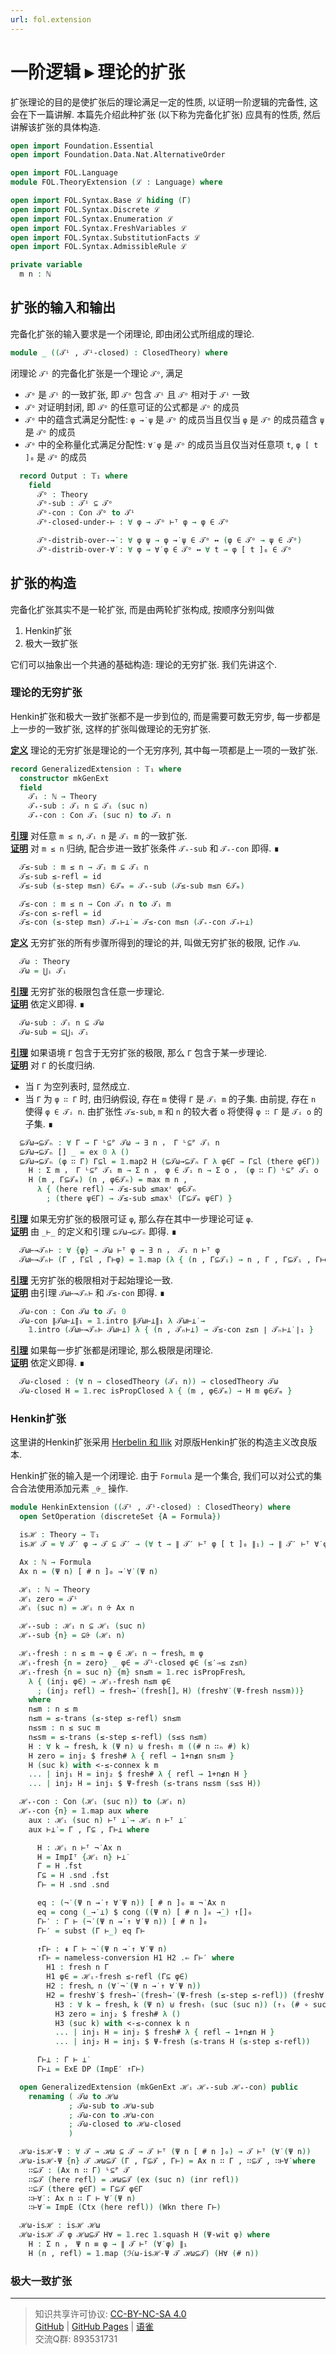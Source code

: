 ```yaml
---
url: fol.extension
---
```


# 一阶逻辑 ▸ 理论的扩张

扩张理论的目的是使扩张后的理论满足一定的性质, 以证明一阶逻辑的完备性, 这会在下一篇讲解. 本篇先介绍此种扩张 (以下称为完备化扩张) 应具有的性质, 然后讲解该扩张的具体构造.

```agda
open import Foundation.Essential
open import Foundation.Data.Nat.AlternativeOrder

open import FOL.Language
module FOL.TheoryExtension (ℒ : Language) where

open import FOL.Syntax.Base ℒ hiding (Γ)
open import FOL.Syntax.Discrete ℒ
open import FOL.Syntax.Enumeration ℒ
open import FOL.Syntax.FreshVariables ℒ
open import FOL.Syntax.SubstitutionFacts ℒ
open import FOL.Syntax.AdmissibleRule ℒ

private variable
  m n : ℕ
```

## 扩张的输入和输出

完备化扩张的输入要求是一个闭理论, 即由闭公式所组成的理论.

```agda
module _ ((𝒯ⁱ , 𝒯ⁱ-closed) : ClosedTheory) where
```

闭理论 `𝒯ⁱ` 的完备化扩张是一个理论 `𝒯ᵒ`, 满足

- `𝒯ᵒ` 是 `𝒯ⁱ` 的一致扩张, 即 `𝒯ᵒ` 包含 `𝒯ⁱ` 且 `𝒯ᵒ` 相对于 `𝒯ⁱ` 一致
- `𝒯ᵒ` 对证明封闭, 即 `𝒯ᵒ` 的任意可证的公式都是 `𝒯ᵒ` 的成员
- `𝒯ᵒ` 中的蕴含式满足分配性: `φ →̇ ψ` 是 `𝒯ᵒ` 的成员当且仅当 `φ` 是 `𝒯ᵒ` 的成员蕴含 `ψ` 是 `𝒯ᵒ` 的成员
- `𝒯ᵒ` 中的全称量化式满足分配性: `∀̇ φ` 是 `𝒯ᵒ` 的成员当且仅当对任意项 `t`, `φ [ t ]₀` 是 `𝒯ᵒ` 的成员

```agda
  record Output : 𝕋₁ where
    field
      𝒯ᵒ : Theory
      𝒯ᵒ-sub : 𝒯ⁱ ⊆ 𝒯ᵒ
      𝒯ᵒ-con : Con 𝒯ᵒ to 𝒯ⁱ
      𝒯ᵒ-closed-under-⊢ : ∀ φ → 𝒯ᵒ ⊢ᵀ φ → φ ∈ 𝒯ᵒ

      𝒯ᵒ-distrib-over-→̇ : ∀ φ ψ → φ →̇ ψ ∈ 𝒯ᵒ ↔ (φ ∈ 𝒯ᵒ → ψ ∈ 𝒯ᵒ)
      𝒯ᵒ-distrib-over-∀̇ : ∀ φ → ∀̇ φ ∈ 𝒯ᵒ ↔ ∀ t → φ [ t ]₀ ∈ 𝒯ᵒ
```

## 扩张的构造

完备化扩张其实不是一轮扩张, 而是由两轮扩张构成, 按顺序分别叫做

1. Henkin扩张
2. 极大一致扩张

它们可以抽象出一个共通的基础构造: 理论的无穷扩张. 我们先讲这个.

### 理论的无穷扩张

Henkin扩张和极大一致扩张都不是一步到位的, 而是需要可数无穷步, 每一步都是上一步的一致扩张, 这样的扩张叫做理论的无穷扩张.

**<u>定义</u>** 理论的无穷扩张是理论的一个无穷序列, 其中每一项都是上一项的一致扩张.

```agda
record GeneralizedExtension : 𝕋₁ where
  constructor mkGenExt
  field
    𝒯ᵢ : ℕ → Theory
    𝒯₊-sub : 𝒯ᵢ n ⊆ 𝒯ᵢ (suc n)
    𝒯₊-con : Con 𝒯ᵢ (suc n) to 𝒯ᵢ n
```

**<u>引理</u>** 对任意 `m ≤ n`, `𝒯ᵢ n` 是 `𝒯ᵢ m` 的一致扩张.  
**<u>证明</u>** 对 `m ≤ n` 归纳, 配合步进一致扩张条件 `𝒯₊-sub` 和 `𝒯₊-con` 即得. ∎

```agda
  𝒯≤-sub : m ≤ n → 𝒯ᵢ m ⊆ 𝒯ᵢ n
  𝒯≤-sub ≤-refl = id
  𝒯≤-sub (≤-step m≤n) ∈𝒯ₘ = 𝒯₊-sub (𝒯≤-sub m≤n ∈𝒯ₘ)

  𝒯≤-con : m ≤ n → Con 𝒯ᵢ n to 𝒯ᵢ m
  𝒯≤-con ≤-refl = id
  𝒯≤-con (≤-step m≤n) 𝒯₊⊢⊥̇ = 𝒯≤-con m≤n (𝒯₊-con 𝒯₊⊢⊥̇)
```

**<u>定义</u>** 无穷扩张的所有步骤所得到的理论的并, 叫做无穷扩张的极限, 记作 `𝒯ω`.

```agda
  𝒯ω : Theory
  𝒯ω = ⋃ᵢ 𝒯ᵢ
```

**<u>引理</u>** 无穷扩张的极限包含任意一步理论.  
**<u>证明</u>** 依定义即得. ∎

```agda
  𝒯ω-sub : 𝒯ᵢ n ⊆ 𝒯ω
  𝒯ω-sub = ⊆⋃ᵢ 𝒯ᵢ
```

**<u>引理</u>** 如果语境 `Γ` 包含于无穷扩张的极限, 那么 `Γ` 包含于某一步理论.  
**<u>证明</u>** 对 `Γ` 的长度归纳.

- 当 `Γ` 为空列表时, 显然成立.
- 当 `Γ` 为 `φ ∷ Γ` 时, 由归纳假设, 存在 `m` 使得 `Γ` 是 `𝒯ᵢ m` 的子集. 由前提, 存在 `n` 使得 `φ ∈ 𝒯ᵢ n`. 由扩张性 `𝒯≤-sub`, `m` 和 `n` 的较大者 `o` 将使得 `φ ∷ Γ` 是 `𝒯ᵢ o` 的子集. ∎

```agda
  ⊆𝒯ω→⊆𝒯ₙ : ∀ Γ → Γ ᴸ⊆ᴾ 𝒯ω → ∃ n ， Γ ᴸ⊆ᴾ 𝒯ᵢ n
  ⊆𝒯ω→⊆𝒯ₙ [] _ = ex 0 λ ()
  ⊆𝒯ω→⊆𝒯ₙ (φ ∷ Γ) Γ⊆l = 𝟙.map2 H (⊆𝒯ω→⊆𝒯ₙ Γ λ φ∈Γ → Γ⊆l (there φ∈Γ)) (Γ⊆l (here refl)) where
    H : Σ m ， Γ ᴸ⊆ᴾ 𝒯ᵢ m → Σ n ， φ ∈ 𝒯ᵢ n → Σ o ， (φ ∷ Γ) ᴸ⊆ᴾ 𝒯ᵢ o
    H (m , Γ⊆𝒯ₘ) (n , φ∈𝒯ₙ) = max m n ,
      λ { (here refl) → 𝒯≤-sub ≤maxʳ φ∈𝒯ₙ
        ; (there ψ∈Γ) → 𝒯≤-sub ≤maxˡ (Γ⊆𝒯ₘ ψ∈Γ) }
```

**<u>引理</u>** 如果无穷扩张的极限可证 `φ`, 那么存在其中一步理论可证 `φ`.  
**<u>证明</u>** 由 `_⊢_` 的定义和引理 `⊆𝒯ω→⊆𝒯ₙ` 即得. ∎

```agda
  𝒯ω⊢→𝒯ₙ⊢ : ∀ {φ} → 𝒯ω ⊢ᵀ φ → ∃ n ， 𝒯ᵢ n ⊢ᵀ φ
  𝒯ω⊢→𝒯ₙ⊢ (Γ , Γ⊆l , Γ⊢φ) = 𝟙.map (λ { (n , Γ⊆𝒯ᵢ) → n , Γ , Γ⊆𝒯ᵢ , Γ⊢φ }) (⊆𝒯ω→⊆𝒯ₙ Γ Γ⊆l)
```

**<u>引理</u>** 无穷扩张的极限相对于起始理论一致.  
**<u>证明</u>** 由引理 `𝒯ω⊢→𝒯ₙ⊢` 和 `𝒯≤-con` 即得. ∎

```agda
  𝒯ω-con : Con 𝒯ω to 𝒯ᵢ 0
  𝒯ω-con ∥𝒯ω⊢⊥̇∥₁ = 𝟙.intro ∥𝒯ω⊢⊥̇∥₁ λ 𝒯ω⊢⊥̇ →
    𝟙.intro (𝒯ω⊢→𝒯ₙ⊢ 𝒯ω⊢⊥̇) λ { (n , 𝒯ₙ⊢⊥̇) → 𝒯≤-con z≤n ∣ 𝒯ₙ⊢⊥̇ ∣₁ }
```

**<u>引理</u>** 如果每一步扩张都是闭理论, 那么极限是闭理论.  
**<u>证明</u>** 依定义即得. ∎

```agda
  𝒯ω-closed : (∀ n → closedTheory (𝒯ᵢ n)) → closedTheory 𝒯ω
  𝒯ω-closed H = 𝟙.rec isPropClosed λ { (m , φ∈𝒯ₘ) → H m φ∈𝒯ₘ }
```

### Henkin扩张

这里讲的Henkin扩张采用 [Herbelin 和 Ilik](https://pauillac.inria.fr/~herbelin/articles/godel-completeness-draft16.pdf) 对原版Henkin扩张的构造主义改良版本.

Henkin扩张的输入是一个闭理论. 由于 `Formula` 是一个集合, 我们可以对公式的集合合法使用添加元素 `_⨭_` 操作.

```agda
module HenkinExtension ((𝒯ⁱ , 𝒯ⁱ-closed) : ClosedTheory) where
  open SetOperation (discreteSet {A = Formula})
```

```agda
  isℋ : Theory → 𝕋₁
  isℋ 𝒯 = ∀ 𝒯′ φ → 𝒯 ⊆ 𝒯′ → (∀ t → ∥ 𝒯′ ⊢ᵀ φ [ t ]₀ ∥₁) → ∥ 𝒯′ ⊢ᵀ ∀̇ φ ∥₁
```

```agda
  Ax : ℕ → Formula
  Ax n = (Ψ n) [ # n ]₀ →̇ ∀̇ (Ψ n)
```

```agda
  ℋᵢ : ℕ → Theory
  ℋᵢ zero = 𝒯ⁱ
  ℋᵢ (suc n) = ℋᵢ n ⨭ Ax n
```

```agda
  ℋ₊-sub : ℋᵢ n ⊆ ℋᵢ (suc n)
  ℋ₊-sub {n} = ⊆⨭ (ℋᵢ n)
```

```agda
  ℋᵢ-fresh : n ≤ m → φ ∈ ℋᵢ n → freshᵩ m φ
  ℋᵢ-fresh {n = zero} _ φ∈ = 𝒯ⁱ-closed φ∈ (≤′⇒≤ z≤n)
  ℋᵢ-fresh {n = suc n} {m} sn≤m = 𝟙.rec isPropFreshᵩ
    λ { (inj₁ φ∈) → ℋᵢ-fresh n≤m φ∈
      ; (inj₂ refl) → fresh→̇ (fresh[]ᵩ H) (fresh∀̇ (Ψ-fresh n≤sm))}
    where
    n≤m : n ≤ m
    n≤m = ≤-trans (≤-step ≤-refl) sn≤m
    n≤sm : n ≤ suc m
    n≤sm = ≤-trans (≤-step ≤-refl) (s≤s n≤m)
    H : ∀ k → freshᵩ k (Ψ n) ⊎ freshₜ m ((# n ∷ₙ #) k)
    H zero = inj₂ $ fresh# λ { refl → 1+n≰n sn≤m }
    H (suc k) with <-≤-connex k m
    ... | inj₁ H = inj₂ $ fresh# λ { refl → 1+n≰n H }
    ... | inj₂ H = inj₁ $ Ψ-fresh (≤-trans n≤sm (s≤s H))
```

```agda
  ℋ₊-con : Con (ℋᵢ (suc n)) to (ℋᵢ n)
  ℋ₊-con {n} = 𝟙.map aux where
    aux : ℋᵢ (suc n) ⊢ᵀ ⊥̇ → ℋᵢ n ⊢ᵀ ⊥̇
    aux ⊢⊥̇ = Γ , Γ⊆ , Γ⊢⊥ where
```

```agda
      H : ℋᵢ n ⊢ᵀ ¬̇ Ax n
      H = ImpIᵀ {ℋᵢ n} ⊢⊥̇
      Γ = H .fst
      Γ⊆ = H .snd .fst
      Γ⊢ = H .snd .snd
```

```agda
      eq : (¬̇ (Ψ n →̇ ↑ ∀̇ Ψ n)) [ # n ]₀ ≡ ¬̇ Ax n
      eq = cong (_→̇ ⊥̇) $ cong ((Ψ n) [ # n ]₀ →̇_) ↑[]₀
      Γ⊢′ : Γ ⊢ (¬̇ (Ψ n →̇ ↑ ∀̇ Ψ n)) [ # n ]₀
      Γ⊢′ = subst (Γ ⊢_) eq Γ⊢
```

```agda
      ↑Γ⊢ : ⇞ Γ ⊢ ¬̇ (Ψ n →̇ ↑ ∀̇ Ψ n)
      ↑Γ⊢ = nameless-conversion H1 H2 .⇐ Γ⊢′ where
        H1 : fresh n Γ
        H1 φ∈ = ℋᵢ-fresh ≤-refl (Γ⊆ φ∈)
        H2 : freshᵩ n (∀̇ ¬̇ (Ψ n →̇ ↑ ∀̇ Ψ n))
        H2 = fresh∀̇ $ fresh→̇ (fresh→̇ (Ψ-fresh (≤-step ≤-refl)) (fresh∀̇ $ fresh[]ᵩ H3)) fresh⊥̇ where
          H3 : ∀ k → freshᵩ k (Ψ n) ⊎ freshₜ (suc (suc n)) (↑ₛ (# ∘ suc) k)
          H3 zero = inj₂ $ fresh# λ ()
          H3 (suc k) with <-≤-connex k n
          ... | inj₁ H = inj₂ $ fresh# λ { refl → 1+n≰n H }
          ... | inj₂ H = inj₁ $ Ψ-fresh (≤-trans H (≤-step ≤-refl))
```

```agda
      Γ⊢⊥ : Γ ⊢ ⊥̇
      Γ⊢⊥ = ExE DP (ImpE′ ↑Γ⊢)
```

```agda
  open GeneralizedExtension (mkGenExt ℋᵢ ℋ₊-sub ℋ₊-con) public
    renaming ( 𝒯ω to ℋω
             ; 𝒯ω-sub to ℋω-sub
             ; 𝒯ω-con to ℋω-con
             ; 𝒯ω-closed to ℋω-closed
             )
```

```agda
  ℋω-isℋ-Ψ : ∀ 𝒯 → ℋω ⊆ 𝒯 → 𝒯 ⊢ᵀ (Ψ n [ # n ]₀) → 𝒯 ⊢ᵀ (∀̇ (Ψ n))
  ℋω-isℋ-Ψ {n} 𝒯 ℋω⊆𝒯 (Γ , Γ⊆𝒯 , Γ⊢) = Ax n ∷ Γ , ∷⊆𝒯 , ∷⊢∀̇ where
    ∷⊆𝒯 : (Ax n ∷ Γ) ᴸ⊆ᴾ 𝒯
    ∷⊆𝒯 (here refl) = ℋω⊆𝒯 (ex (suc n) (inr refl))
    ∷⊆𝒯 (there φ∈Γ) = Γ⊆𝒯 φ∈Γ
    ∷⊢∀̇ : Ax n ∷ Γ ⊢ ∀̇ (Ψ n)
    ∷⊢∀̇ = ImpE (Ctx (here refl)) (Wkn there Γ⊢)
```

```agda
  ℋω-isℋ : isℋ ℋω
  ℋω-isℋ 𝒯 φ ℋω⊆𝒯 H∀ = 𝟙.rec 𝟙.squash H (Ψ-wit φ) where
    H : Σ n ， Ψ n ≡ φ → ∥ 𝒯 ⊢ᵀ (∀̇ φ) ∥₁
    H (n , refl) = 𝟙.map (ℋω-isℋ-Ψ 𝒯 ℋω⊆𝒯) (H∀ (# n))
```

### 极大一致扩张

---
> 知识共享许可协议: [CC-BY-NC-SA 4.0](https://creativecommons.org/licenses/by-nc-sa/4.0/deed.zh)  
> [GitHub](https://github.com/choukh/MetaLogic/blob/main/src/FOL/TheoryExtension.lagda.md) | [GitHub Pages](https://choukh.github.io/MetaLogic/FOL.TheoryExtension.html) | [语雀](https://www.yuque.com/ocau/metalogic/fol.extension)  
> 交流Q群: 893531731
